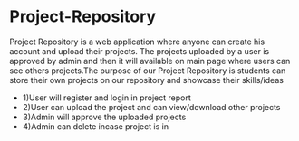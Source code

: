 # Project-Repository
 Project Repository is a web application where anyone can create his account and upload their
projects. The projects uploaded by a user is approved by admin and then it will available on
main page where users can see others projects.The purpose of our Project Repository is
students can store their own projects on our repository and showcase their skills/ideas
- 1)User will register and login in project report 
- 2)User can upload the project and can view/download other projects
- 3)Admin will approve the uploaded projects
- 4)Admin can delete incase project is in
